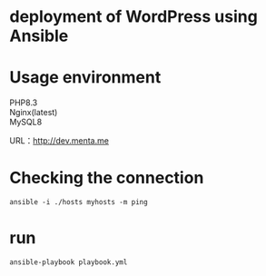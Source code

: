 
# deployment of WordPress using Ansible  


# Usage environment

PHP8.3  
Nginx(latest)  
MySQL8

URL：http://dev.menta.me 

# Checking the connection

```
ansible -i ./hosts myhosts -m ping
```

# run

```
ansible-playbook playbook.yml
```

